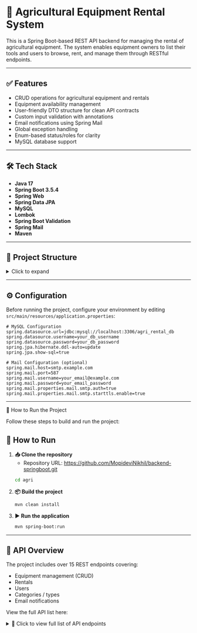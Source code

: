 # 🚜 Agricultural Equipment Rental System

This is a Spring Boot-based REST API backend for managing the rental of agricultural equipment. The system enables equipment owners to list their tools and users to browse, rent, and manage them through RESTful endpoints.

---

## ✅ Features

- CRUD operations for agricultural equipment and rentals
- Equipment availability management
- User-friendly DTO structure for clean API contracts
- Custom input validation with annotations
- Email notifications using Spring Mail
- Global exception handling
- Enum-based status/roles for clarity
- MySQL database support

---

## 🛠️ Tech Stack

- **Java 17**
- **Spring Boot 3.5.4**
- **Spring Web**
- **Spring Data JPA**
- **MySQL**
- **Lombok**
- **Spring Boot Validation**
- **Spring Mail**
- **Maven**

---

## 📂 Project Structure

<details>
<summary>Click to expand</summary>
src/
└── main/
    ├── java/
    │   └── com/
    │       └── rent/
    │           └── agri/
    │               ├── controller/              # REST API controllers
    │               ├── exception/               # Custom exceptions and global handler
    │               ├── model/
    │               │   ├── dto/                 # DTOs for API requests and responses
    │               │   ├── entity/              # JPA entities mapped to DB
    │               │   └── enums/               # Enum types (e.g., status, roles)
    │               ├── repository/              # Spring Data JPA repositories
    │               ├── service/                 # Service interfaces
    │               │   └── impl/                # Service implementations
    │               ├── util/                    # Utility/helper classes
    │               ├── validation/              # Custom validation logic
    │               │   └── annotation/          # Custom validation annotations
    │               └── AgriApplication.java     # Main Spring Boot application class
    └── resources/
        ├── application.properties               # App configuration (DB, mail)
        ├── static/                             
        └── templates/                           

</details>

---

## ⚙️ Configuration

Before running the project, configure your environment by editing `src/main/resources/application.properties`:

```properties
# MySQL Configuration
spring.datasource.url=jdbc:mysql://localhost:3306/agri_rental_db
spring.datasource.username=your_db_username
spring.datasource.password=your_db_password
spring.jpa.hibernate.ddl-auto=update
spring.jpa.show-sql=true

# Mail Configuration (optional)
spring.mail.host=smtp.example.com
spring.mail.port=587
spring.mail.username=your_email@example.com
spring.mail.password=your_email_password
spring.mail.properties.mail.smtp.auth=true
spring.mail.properties.mail.smtp.starttls.enable=true
```

---

🚀 How to Run the Project

Follow these steps to build and run the project:
## 🚀 How to Run

1. **📥 Clone the repository**
   - Repository URL: https://github.com/MopideviNikhil/backend-springboot.git
   ```bash
   cd agri

2. **📦 Build the project**
   ```bash
   mvn clean install

3. **▶️ Run the application**
   ```bash
   mvn spring-boot:run

---

## 📑 API Overview

The project includes over 15 REST endpoints covering:

- Equipment management (CRUD)
- Rentals
- Users
- Categories / types
- Email notifications

View the full API list here:
<details>
<summary>📘 Click to view full list of API endpoints</summary>

| Method | Endpoint                    | Description                     |
|--------|-----------------------------|---------------------------------|
| GET    | `/api/equipment`            | List all equipment              |
| POST   | `/api/equipment`            | Add new equipment               |
| GET    | `/api/equipment/{id}`       | Get equipment by ID             |
| PUT    | `/api/equipment/{id}`       | Update equipment                |
| DELETE | `/api/equipment/{id}`       | Delete equipment                |
| GET    | `/api/rentals`              | List all rentals                |
| POST   | `/api/rentals`              | Create a new rental             |
| GET    | `/api/rentals/{id}`         | Get rental details              |
| PUT    | `/api/rentals/{id}`         | Update rental                   |
| DELETE | `/api/rentals/{id}`         | Cancel rental                   |
| POST   | `/api/email/notify`         | Send notification email         |
| GET    | `/api/categories`           | List equipment categories       |
| POST   | `/api/categories`           | Create equipment category       |
| POST   | `/api/users/register`       | Register a new user             |
| POST   | `/api/users/login`          | Login user                      |
| GET    | `/api/equipment/search`     | Search equipment (filter)       |

</details>



